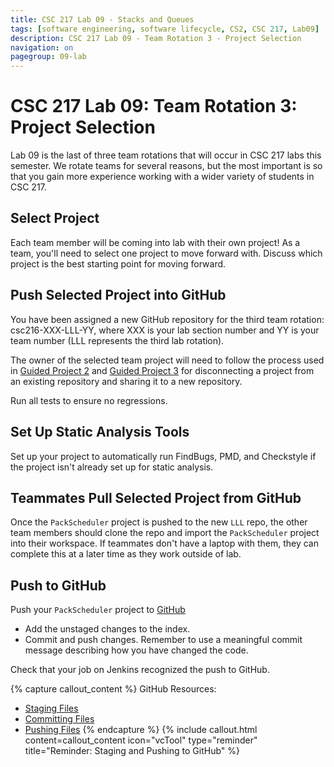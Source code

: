 ```yaml
---
title: CSC 217 Lab 09 - Stacks and Queues
tags: [software engineering, software lifecycle, CS2, CSC 217, Lab09]
description: CSC 217 Lab 09 - Team Rotation 3 - Project Selection
navigation: on
pagegroup: 09-lab
---
```


# CSC 217 Lab 09: Team Rotation 3: Project Selection
Lab 09 is the last of three team rotations that will occur in CSC 217 labs this semester.  We rotate teams for several reasons, but the most important is so that you gain more experience working with a wider variety of students in CSC 217.  


## Select Project
Each team member will be coming into lab with their own project!  As a team, you'll need to select one project to move forward with. Discuss which project is the best starting point for moving forward. 


## Push Selected Project into GitHub
You have been assigned a new GitHub repository for the third team rotation: csc216-XXX-LLL-YY, where XXX is your lab section number and YY is your team number (LLL represents the third lab rotation).  

The owner of the selected team project will need to follow the process used in [Guided Project 2](https://pages.github.ncsu.edu/engr-csc216/guided-projects/gp2/gp2-repo.html) and [Guided Project 3](https://pages.github.ncsu.edu/engr-csc216/guided-projects/gp3/gp3-repo.html) for disconnecting a project from an existing repository and sharing it to a new repository.

Run all tests to ensure no regressions.


## Set Up Static Analysis Tools
Set up your project to automatically run FindBugs, PMD, and Checkstyle if the project isn't already set up for static analysis.


## Teammates Pull Selected Project from GitHub
Once the `PackScheduler` project is pushed to the new `LLL` repo, the other team members should clone the repo and import the `PackScheduler` project into their workspace.  If teammates don't have a laptop with them, they can complete this at a later time as they work outside of lab.


## Push to GitHub
Push your `PackScheduler` project to [GitHub](https://github.ncsu.edu)

  * Add the unstaged changes to the index.
  * Commit and push changes.  Remember to use a meaningful commit message describing how you have changed the code.  
  
Check that your job on Jenkins recognized the push to GitHub.

{% capture callout_content %}
GitHub Resources:

  * [Staging Files](https://pages.github.ncsu.edu/engr-csc-software-development/practices-tools/git/git-staging)
  * [Committing Files](https://pages.github.ncsu.edu/engr-csc-software-development/practices-tools/git/git-commit)
  * [Pushing Files](https://pages.github.ncsu.edu/engr-csc-software-development/practices-tools/git/git-push)
{% endcapture %}
{% include callout.html content=callout_content icon="vcTool" type="reminder" title="Reminder: Staging and Pushing to GitHub" %}